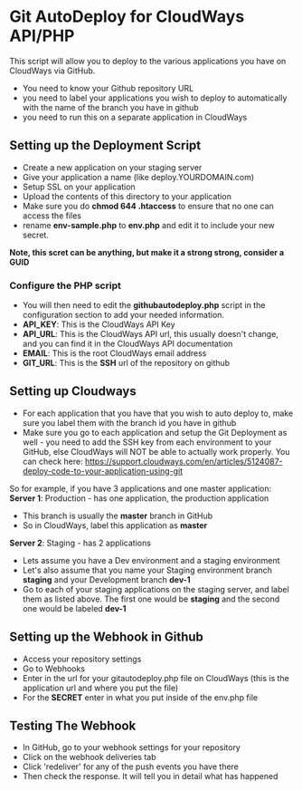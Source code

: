 # Git AutoDeploy for CloudWays API/PHP

This script will allow you to deploy to the various applications you have on CloudWays via GitHub. 
- You need to know your Github repository URL
- you need to label your applications you wish to deploy to automatically with the name of the branch you have in github
- you need to run this on a separate application in CloudWays

## Setting up the Deployment Script
- Create a new application on your staging server
- Give your application a name (like deploy.YOURDOMAIN.com)
- Setup SSL on your application
- Upload the contents of this directory to your application
- Make sure you do **chmod 644 .htaccess** to ensure that no one can access the files
- rename **env-sample.php** to **env.php** and edit it to include your new secret.  

**Note, this scret can be anything, but make it a strong strong, consider a GUID**

### Configure the PHP script
- You will then need to edit the **githubautodeploy.php** script in the configuration section to add your needed information. 
- **API_KEY**: This is the CloudWays API Key
- **API_URL**: This is the CloudWays API url, this usually doesn't change, and you can find it in the CloudWays API documentation
- **EMAIL**: This is the root CloudWays email address
- **GIT_URL**: This is the **SSH** url of the repository on github

## Setting up Cloudways
- For each application that you have that you wish to auto deploy to, make sure you label them with the branch id you have in github
- Make sure you go to each application and setup the Git Deployment as well - you need to add the SSH key from each environment to your GitHub, else CloudWays will NOT be able to actually work properly. You can check here: https://support.cloudways.com/en/articles/5124087-deploy-code-to-your-application-using-git

So for example, if you have 3 applications and one master application: 
**Server 1**: Production - has one application, the production application
- This branch is usually the **master** branch in GitHub
- So in CloudWays, label this application as **master**

**Server 2**: Staging - has 2 applications
- Lets assume you have a Dev environment and a staging environment
- Let's also assume that you name your Staging environment branch **staging** and your Development branch **dev-1**
- Go to each of your staging applications on the staging server, and label them as listed above. The first one would be **staging** and the second one would be labeled **dev-1**

## Setting up the Webhook in Github
- Access your repository settings
- Go to Webhooks
- Enter in the url for your gitautodeploy.php file on CloudWays (this is the application url and where you put the file)
- For the **SECRET** enter in what you put inside of the env.php file

## Testing The Webhook
- In GitHub, go to your webhook settings for your repository
- Click on the webhook deliveries tab
- Click 'redeliver' for any of the push events you have there
- Then check the response. It will tell you in detail what has happened
